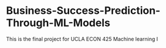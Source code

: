 # Business-Success-Prediction-Through-ML-Models
This is the final project for UCLA ECON 425 Machine learning I
